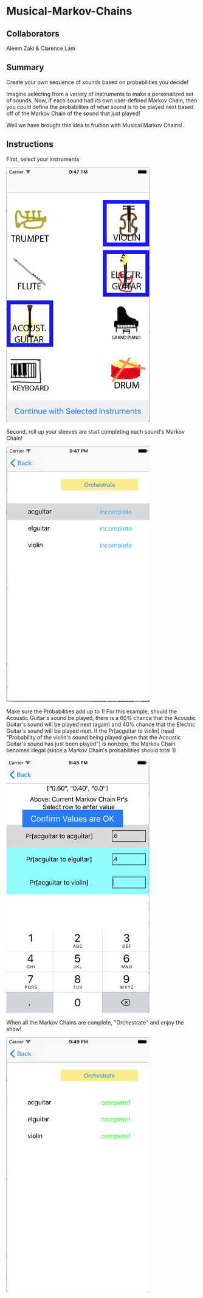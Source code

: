 # Musical-Markov-Chains

## Collaborators ##

Aleem Zaki & Clarence Lam

## Summary ##

Create your own sequence of sounds based on probabilities you decide! 

Imagine selecting from a variety of instruments to make a personalized set of sounds. Now, if each sound had its own user-defined Markov Chain, then you could define the probabilites of what sound is to be played next based off of the Markov Chain of the sound that just played!

Well we have brought this idea to fruition with Musical Markov Chains!

## Instructions ##

First, select your instruments

![](/exA.png)

Second, roll up your sleeves are start completing each sound's Markov Chain!

![](/exB.png)

Make sure the Probabilities add up to 1! For this example, should the Acoustic Guitar's sound be played, there is a 60% chance that the Acoustic Guitar's sound will be played next (again) and 40% chance that the Electric Guitar's sound will be played next. If the Pr[acguitar to violin] (read "Probability of the violin's sound being played given that the Acoustic Guitar's sound has just been played") is nonzero, the Markov Chain becomes illegal (since a Markov Chain's probabilities should total 1)

![](/exC.png)

When all the Markov Chains are complete, "Orchestrate" and enjoy the show!

![](/exD.png)
